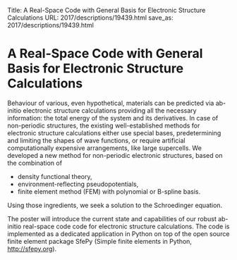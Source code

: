 Title: A Real-Space Code with General Basis for Electronic Structure Calculations
URL: 2017/descriptions/19439.html
save_as: 2017/descriptions/19439.html

# A Real-Space Code with General Basis for Electronic Structure Calculations

Behaviour of various, even hypothetical, materials can be predicted via ab-initio electronic structure calculations providing all the necessary information: the total energy of the system and its derivatives. In case of non-periodic structures, the existing well-established methods for electronic structure calculations either use special bases, predetermining and limiting the shapes of wave functions, or require artificial computationally expensive arrangements, like large supercells. We developed a new method for non-periodic electronic structures, based on the combination of

- density functional theory,
- environment-reflecting pseudopotentials,
- finite element method (FEM) with polynomial or B-spline basis.

Using those ingredients, we seek a solution to the Schroedinger equation.

The poster will introduce the current state and capabilities of our robust ab-initio real-space code code for electronic structure calculations. The code is implemented as a dedicated application in Python on top of the open source finite element package SfePy (Simple finite elements in Python, http://sfepy.org).

